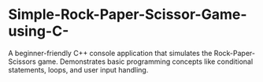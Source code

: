 # Simple-Rock-Paper-Scissor-Game-using-C-
A beginner-friendly C++ console application that simulates the Rock-Paper-Scissors game. Demonstrates basic programming concepts like conditional statements, loops, and user input handling.
